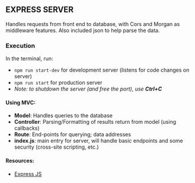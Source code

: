 ## EXPRESS SERVER
Handles requests from front end to database, with Cors and Morgan as middleware features. Also included json to help parse the data. 

### Execution
In the terminal, run:
- `npm run start-dev` for development server (listens for code changes on server)
- `npm run start` for production server
- *Note: to shutdown the server (and free the port), use **Ctrl+C***

#### Using MVC:
  - **Model**: Handles queries to the database
  - **Controller**: Parsing/Formatting of results return from model (using callbacks)
  - **Route**: End-points for querying; data addresses
  - **index.js**: main entry for server, will handle basic endpoints and some security (cross-site scripting, etc.) 

#### Resources:
- [Express JS](https://expressjs.com/)